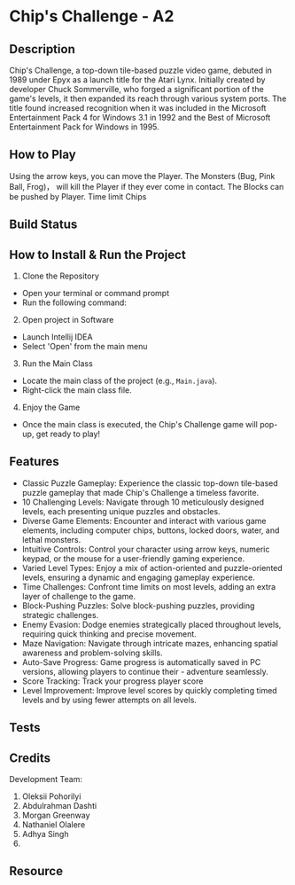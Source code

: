 # **Chip's Challenge - A2**  

## **Description**
Chip's Challenge, a top-down tile-based puzzle video game, debuted in 1989 under Epyx as a launch title for the Atari Lynx. Initially created by developer Chuck Sommerville, who forged a significant portion of the game's levels, it then expanded its reach through various system ports. The title found increased recognition when it was included in the Microsoft Entertainment Pack 4 for Windows 3.1 in 1992 and the Best of Microsoft Entertainment Pack for Windows in 1995.

## **How to Play**
Using the arrow keys, you can move the Player. 
The Monsters (Bug, Pink Ball, Frog)， will kill the Player if they ever come in contact.
The Blocks can be pushed by Player.
Time limit
Chips


## **Build Status**

## **How to Install & Run the Project**
1. Clone the Repository
- Open your terminal or command prompt
- Run the following command:

2. Open project in Software
- Launch Intellij IDEA
- Select 'Open' from the main menu

3. Run the Main Class
- Locate the main class of the project (e.g., `Main.java`).
- Right-click the main class file.

4. Enjoy the Game
- Once the main class is executed, the Chip's Challenge game will pop-up, get ready to play!

## **Features**
- Classic Puzzle Gameplay: Experience the classic top-down tile-based puzzle gameplay that made Chip's Challenge a timeless favorite.
- 10 Challenging Levels: Navigate through 10 meticulously designed levels, each presenting unique puzzles and obstacles.
- Diverse Game Elements: Encounter and interact with various game elements, including computer chips, buttons, locked doors, water, and lethal monsters.
- Intuitive Controls: Control your character using arrow keys, numeric keypad, or the mouse for a user-friendly gaming experience.
- Varied Level Types: Enjoy a mix of action-oriented and puzzle-oriented levels, ensuring a dynamic and engaging gameplay experience.
- Time Challenges: Confront time limits on most levels, adding an extra layer of challenge to the game.
- Block-Pushing Puzzles: Solve block-pushing puzzles, providing strategic challenges.
- Enemy Evasion: Dodge enemies strategically placed throughout levels, requiring quick thinking and precise movement.
- Maze Navigation: Navigate through intricate mazes, enhancing spatial awareness and problem-solving skills.
- Auto-Save Progress: Game progress is automatically saved in PC versions, allowing players to continue their - adventure seamlessly.
- Score Tracking: Track your progress player score
- Level Improvement: Improve level scores by quickly completing timed levels and by using fewer attempts on all levels.

## **Tests**

## **Credits**
Development Team: 
1. Oleksii Pohorilyi
2. Abdulrahman Dashti
3. Morgan Greenway
4. Nathaniel Olalere
5. Adhya Singh
6. 
   



## **Resource** 
